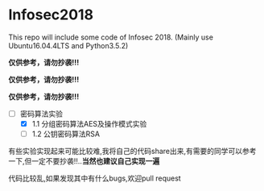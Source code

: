 # Infosec2018

This repo will include some code of Infosec 2018. (Mainly use Ubuntu16.04.4LTS and Python3.5.2)

**仅供参考，请勿抄袭!!!**

**仅供参考，请勿抄袭!!!**

**仅供参考，请勿抄袭!!!**

- [ ] 密码算法实验
	- [x] 1.1 分组密码算法AES及操作模式实验
	- [ ] 1.2 公钥密码算法RSA

有些实验实现起来可能比较难,我将自己的代码share出来,有需要的同学可以参考一下,但一定不要抄袭!!..**当然也建议自己实现一遍**

代码比较乱,如果发现其中有什么bugs,欢迎pull request
